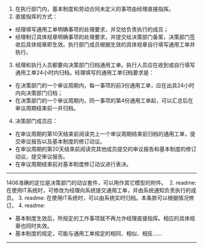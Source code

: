 1. 在执行部门内，基本制度和劳动合同未定义的事项由经理直接指挥。
2. 直接指挥的方式：
- 经理填写通用工单明确事项的处理要求，并交给负责执行的成员；
- 经理制订具体规章明确事项的处理要求，并提交给决策部门备案，决策部门签收后具体规章即生效。执行部门成员根据生效的具体规章自行填写通用工单并执行。
3. 经理和执行人员都要向决策部门归档通用工单。执行人员应在收到或自行填写通用工单24小时内归档。经理填写的通用工单归档要求是：
 - 在决策部门的一个审议周期内，每一事项的前3份通用工单，应在出具24小时内向决策部门归档；
 - 在决策部门的一个审议周期内，同一事项的第4份通用工单起，可以汇总后在审议周期结束前一并归档。
4. 决策部门成员应：
- 在审议周期的第10天结束前阅读完上一个审议周期结束前归档的通用工单，提交审议报告以及基本制度的修订动议。
- 在审议周期的第20天结束前阅读完其他成员提交的审议报告和基本制度的修订动议，提交审议报告。
- 在审议周期结束前对基本制度修订动议进行表决。

---

1406准确的定位是决策部门的动议套件，可以用作其它模型的附件。 ​​​
2. readme:
在使用IT系统时，可修改为经理向系统提交通用工单，并由系统通知负责执行的成员。
3. readme:
在使用IT系统时，可以由系统实时归档。本条款可以根据情况修订。
4. readme:
- 基本制度生效后，所规定的工作事项就不再允许经理直接指挥。相应的具体规章也同时失效。
- 基本制度的规定，可能与通用工单规定的相同、相似、相反......

---
